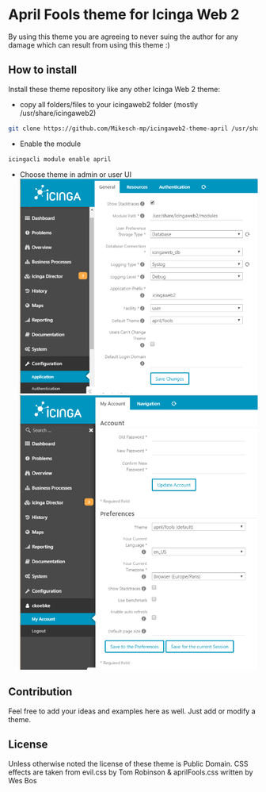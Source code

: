 # April Fools theme for Icinga Web 2

By using this theme you are agreeing to never suing the author for any damage which can result from using this theme :)

## How to install

Install these theme repository like any other Icinga Web 2 theme:

* copy all folders/files to your icingaweb2 folder (mostly /usr/share/icingaweb2)
    
```bash
git clone https://github.com/Mikesch-mp/icingaweb2-theme-april /usr/share/icingaweb2/modules/april
```
* Enable the module
```bash
icingacli module enable april
```

* Choose theme in admin or user UI
![Icinga Web 2 theme april fools](https://github.com/Mikesch-mp/icingaweb2-theme-april/raw/master/screenshots/theme-set_theme_global.png "April fools theme global")
![Icinga Web 2 theme april fools](https://github.com/Mikesch-mp/icingaweb2-theme-april/raw/master/screenshots/theme-set_theme_user.png "April fools theme user")

## Contribution

Feel free to add your ideas and examples here as well. Just add or modify a theme.

## License

Unless otherwise noted the license of these theme is Public Domain.
CSS effects are taken from evil.css by Tom Robinson & aprilFools.css written by Wes Bos
